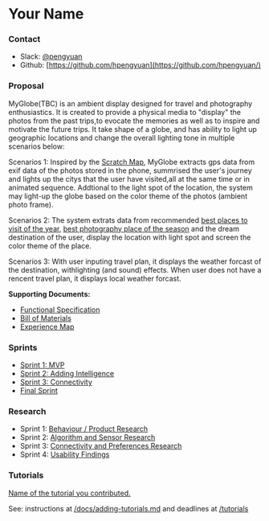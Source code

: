 # Your Name

### Contact

- Slack: [@pengyuan](https://diot2017.slack.com/team/pengyuan/)
- Github: [https://github.com/hpengyuan](https://github.com/hpengyuan/)

### Proposal

MyGlobe(TBC) is an ambient display designed for travel and photography enthusiastics. It is created to provide a physical media to "display" the photos from the past trips,to evocate the memories as well as to inspire and motivate the future trips. It take shape of a globe, and has ability to light up geographic locations and change the overall lighting tone in multiple scenarios below:

Scenarios 1:
Inspired by the [Scratch Map](http://www.scratchmap.org/), MyGlobe extracts gps data from exif data of the photos stored in the phone, summrised the user's journey and lights up the citys that the user have visited,all at the same time or in animated sequence. Addtional to the light spot of the location, the system may light-up the globe based on the color theme of the photos (ambient photo frame).

Scenarios 2:
The system extrats data from recommended [best places to visit of the year](http://www.travelandleisure.com/trip-ideas/best-places-to-travel-in-2017#intro), [best photography place of the season](https://www.forbes.com/sites/petertaylor/2017/01/22/the-worlds-best-destinations-for-travel-photography-in-2017/#68ec73e02a93) and the dream destination of the user, display the location with light spot and screen the color theme of the place.

Scenarios 3:
With user inputing travel plan, it displays the weather forcast of the destination, withlighting (and sound) effects. When user does not have a rencent travel plan, it displays local weather forcast. 


__Supporting Documents:__ 

* [Functional Specification](functionalspec.md)
* [Bill of Materials](bom.md)
* [Experience Map](experience-map.md)

### Sprints

* [Sprint 1: MVP](sprint-1/README.md)
* [Sprint 2: Adding Intelligence](sprint-2/README.md)
* [Sprint 3: Connectivity](sprint-3/README.md)
* [Final Sprint](final-sprint/README.md)

### Research

- Sprint 1: [Behaviour / Product Research](research/research-1.md)
- Sprint 2: [Algorithm and Sensor Research](research/research-2.md)
- Sprint 3: [Connectivity and Preferences Research](research/research-3.md)
- Sprint 4: [Usability Findings](research/research-4.md)

### Tutorials

[Name of the tutorial you contributed.](tutorial/README.md)

See: instructions at [/docs/adding-tutorials.md](/docs/adding-tutorials.md) and deadlines at [/tutorials](/tutorials)
